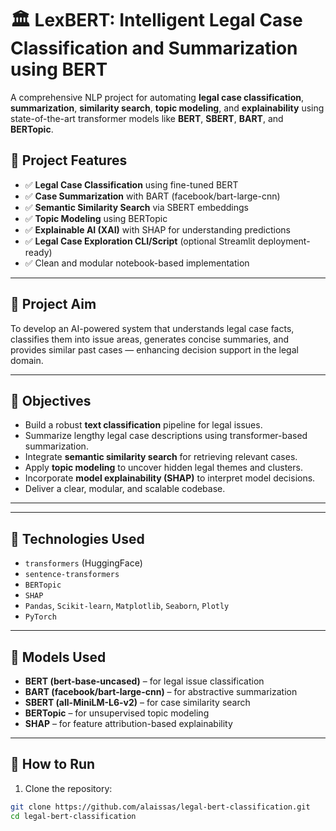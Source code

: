 # 🏛️ LexBERT: Intelligent Legal Case Classification and Summarization using BERT

A comprehensive NLP project for automating **legal case classification**, **summarization**, **similarity search**, **topic modeling**, and **explainability** using state-of-the-art transformer models like **BERT**, **SBERT**, **BART**, and **BERTopic**.

## 📌 Project Features

- ✅ **Legal Case Classification** using fine-tuned BERT
- ✅ **Case Summarization** with BART (facebook/bart-large-cnn)
- ✅ **Semantic Similarity Search** via SBERT embeddings
- ✅ **Topic Modeling** using BERTopic
- ✅ **Explainable AI (XAI)** with SHAP for understanding predictions
- ✅ **Legal Case Exploration CLI/Script** (optional Streamlit deployment-ready)
- ✅ Clean and modular notebook-based implementation

---

## 🎯 Project Aim

To develop an AI-powered system that understands legal case facts, classifies them into issue areas, generates concise summaries, and provides similar past cases — enhancing decision support in the legal domain.

---

## 🎯 Objectives

- Build a robust **text classification** pipeline for legal issues.
- Summarize lengthy legal case descriptions using transformer-based summarization.
- Integrate **semantic similarity search** for retrieving relevant cases.
- Apply **topic modeling** to uncover hidden legal themes and clusters.
- Incorporate **model explainability (SHAP)** to interpret model decisions.
- Deliver a clear, modular, and scalable codebase.

---


---

## 🔧 Technologies Used

- `transformers` (HuggingFace)
- `sentence-transformers`
- `BERTopic`
- `SHAP`
- `Pandas`, `Scikit-learn`, `Matplotlib`, `Seaborn`, `Plotly`
- `PyTorch`

---

## 🧠 Models Used

- **BERT (bert-base-uncased)** – for legal issue classification
- **BART (facebook/bart-large-cnn)** – for abstractive summarization
- **SBERT (all-MiniLM-L6-v2)** – for case similarity search
- **BERTopic** – for unsupervised topic modeling
- **SHAP** – for feature attribution-based explainability

---

## 🚀 How to Run

1. Clone the repository:
```bash
git clone https://github.com/alaissas/legal-bert-classification.git
cd legal-bert-classification
